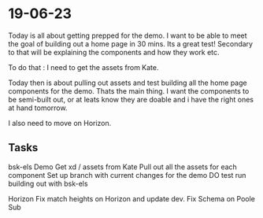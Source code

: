 # 19-06-23

Today is all about getting prepped for the demo. I want to be able to meet the goal of building out a home page in 30 mins. Its a great
test! Secondary to that will be explaining the components and how they work etc.

To do that : I need to get the assets from Kate.

Today then is about pulling out assets and test building all the home page components for the demo. Thats the main thing. I want the components to be semi-built out, or at leats know they are doable and i have the right ones at hand tomorrow.

I also need to move on Horizon.

## Tasks

bsk-els Demo
Get xd / assets from Kate
Pull out all the assets for each component
Set up branch with current changes for the demo
DO test run building out with bsk-els

Horizon
Fix match heights on Horizon and update dev.
Fix Schema on Poole Sub




